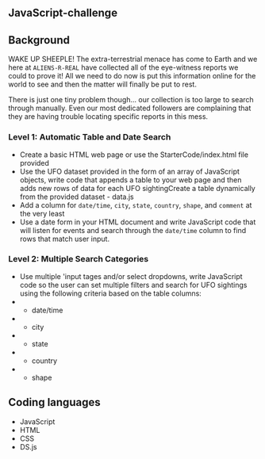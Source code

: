 ## JavaScript-challenge

## Background

WAKE UP SHEEPLE! The extra-terrestrial menace has come to Earth and we here at `ALIENS-R-REAL` have collected all of the eye-witness reports we could to prove it! 
All we need to do now is put this information online for the world to see and then the matter will finally be put to rest.

There is just one tiny problem though... our collection is too large to search through manually. 
Even our most dedicated followers are complaining that they are having trouble locating specific reports in this mess.

### Level 1: Automatic Table and Date Search 
* Create a basic HTML web page or use the StarterCode/index.html file provided 
* Use the UFO dataset provided in the form of an array of JavaScript objects, write code that appends a table to your web page and 
then adds new rows of data for each UFO sightingCreate a table dynamically from the provided dataset - data.js
* Add a column for `date/time`, `city`, `state`, `country`, `shape`, and `comment` at the very least
* Use a date form in your HTML document and write JavaScript code that will listen for events and search through the `date/time` column to find rows that match user input. 

### Level 2: Multiple Search Categories 
*  Use multiple 'input tages and/or select dropdowns, write JavaScript code so the user can set multiple filters and search for UFO sightings using the following criteria based
on the table columns:
* - date/time
* - city
* - state
* - country
* - shape

## Coding languages
* JavaScript
* HTML
* CSS
* DS.js
